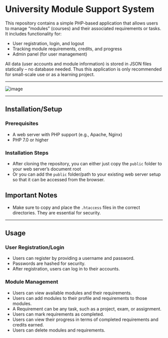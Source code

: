 # University Module Support System

This repository contains a simple PHP-based application that allows users to manage “modules” (courses) and their associated requirements or tasks. It includes functionality for:
 - User registration, login, and logout
 - Tracking module requirements, credits, and progress
 - Admin panel (for user management)

All data (user accounts and module information) is stored in JSON files statically – no database needed. Thus this application is only recommended for small-scale use or as a learning project.

---

![image](https://github.com/user-attachments/assets/0b884fb2-cb85-4f0e-bf4e-2fdfdfa31bf9)


---

## Installation/Setup

### Prerequisites
- A web server with PHP support (e.g., Apache, Nginx)
- PHP 7.0 or higher

### Installation Steps
- After cloning the repository, you can either just copy the `public` folder to your web server’s document root
- Or you can add the `public` folder/path to your existing web server setup so that it can be accessed from the browser.

## Important Notes
- Make sure to copy and place the `.htaccess` files in the correct directories. They are essential for security.

---

## Usage

### User Registration/Login
- Users can register by providing a username and password.
- Passwords are hashed for security.
- After registration, users can log in to their accounts.

### Module Management
- Users can view available modules and their requirements.
- Users can add modules to their profile and requirements to those modules.
- A Requirement can be any task, such as a project, exam, or assignment.
- Users can mark requirements as completed.
- Users can view their progress in terms of completed requirements and credits earned.
- Users can delete modules and requirements.
